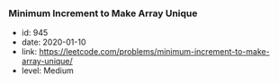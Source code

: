 ### Minimum Increment to Make Array Unique

* id: 945
* date: 2020-01-10
* link: https://leetcode.com/problems/minimum-increment-to-make-array-unique/
* level: Medium

